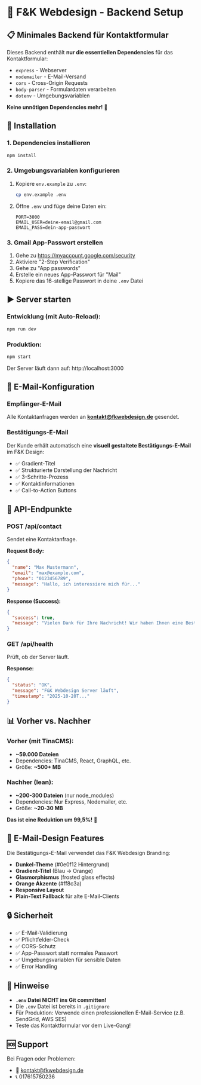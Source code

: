 # 🚀 F&K Webdesign - Backend Setup

## 📋 Minimales Backend für Kontaktformular

Dieses Backend enthält **nur die essentiellen Dependencies** für das Kontaktformular:
- `express` - Webserver
- `nodemailer` - E-Mail-Versand
- `cors` - Cross-Origin Requests
- `body-parser` - Formulardaten verarbeiten
- `dotenv` - Umgebungsvariablen

**Keine unnötigen Dependencies mehr!** 🎉

## 🔧 Installation

### 1. Dependencies installieren
```bash
npm install
```

### 2. Umgebungsvariablen konfigurieren
1. Kopiere `env.example` zu `.env`:
   ```bash
   cp env.example .env
   ```

2. Öffne `.env` und füge deine Daten ein:
   ```env
   PORT=3000
   EMAIL_USER=deine-email@gmail.com
   EMAIL_PASS=dein-app-passwort
   ```

### 3. Gmail App-Passwort erstellen
1. Gehe zu https://myaccount.google.com/security
2. Aktiviere "2-Step Verification"
3. Gehe zu "App passwords"
4. Erstelle ein neues App-Passwort für "Mail"
5. Kopiere das 16-stellige Passwort in deine `.env` Datei

## ▶️ Server starten

### Entwicklung (mit Auto-Reload):
```bash
npm run dev
```

### Produktion:
```bash
npm start
```

Der Server läuft dann auf: http://localhost:3000

## 📧 E-Mail-Konfiguration

### Empfänger-E-Mail
Alle Kontaktanfragen werden an **kontakt@fkwebdesign.de** gesendet.

### Bestätigungs-E-Mail
Der Kunde erhält automatisch eine **visuell gestaltete Bestätigungs-E-Mail** im F&K Design:
- ✅ Gradient-Titel
- ✅ Strukturierte Darstellung der Nachricht
- ✅ 3-Schritte-Prozess
- ✅ Kontaktinformationen
- ✅ Call-to-Action Buttons

## 🧪 API-Endpunkte

### POST /api/contact
Sendet eine Kontaktanfrage.

**Request Body:**
```json
{
  "name": "Max Mustermann",
  "email": "max@example.com",
  "phone": "0123456789",
  "message": "Hallo, ich interessiere mich für..."
}
```

**Response (Success):**
```json
{
  "success": true,
  "message": "Vielen Dank für Ihre Nachricht! Wir haben Ihnen eine Bestätigung per E-Mail gesendet."
}
```

### GET /api/health
Prüft, ob der Server läuft.

**Response:**
```json
{
  "status": "OK",
  "message": "F&K Webdesign Server läuft",
  "timestamp": "2025-10-20T..."
}
```

## 📊 Vorher vs. Nachher

### Vorher (mit TinaCMS):
- **~59.000 Dateien**
- Dependencies: TinaCMS, React, GraphQL, etc.
- Größe: **~500+ MB**

### Nachher (lean):
- **~200-300 Dateien** (nur node_modules)
- Dependencies: Nur Express, Nodemailer, etc.
- Größe: **~20-30 MB**

**Das ist eine Reduktion um 99,5%!** 🚀

## 🎨 E-Mail-Design Features

Die Bestätigungs-E-Mail verwendet das F&K Webdesign Branding:
- **Dunkel-Theme** (#0e0f12 Hintergrund)
- **Gradient-Titel** (Blau → Orange)
- **Glasmorphismus** (frosted glass effects)
- **Orange Akzente** (#ff8c3a)
- **Responsive Layout**
- **Plain-Text Fallback** für alte E-Mail-Clients

## 🔒 Sicherheit

- ✅ E-Mail-Validierung
- ✅ Pflichtfelder-Check
- ✅ CORS-Schutz
- ✅ App-Passwort statt normales Passwort
- ✅ Umgebungsvariablen für sensible Daten
- ✅ Error Handling

## 📝 Hinweise

- **`.env` Datei NICHT ins Git committen!**
- Die `.env` Datei ist bereits in `.gitignore`
- Für Produktion: Verwende einen professionellen E-Mail-Service (z.B. SendGrid, AWS SES)
- Teste das Kontaktformular vor dem Live-Gang!

## 🆘 Support

Bei Fragen oder Problemen:
- 📧 kontakt@fkwebdesign.de
- 📞 017615780236


